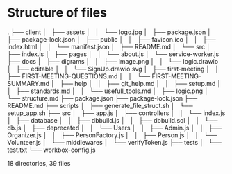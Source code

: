# Structure of files

.
├── client
│   ├── assets
│   │   └── logo.jpg
│   ├── package.json
│   ├── package-lock.json
│   ├── public
│   │   ├── favicon.ico
│   │   ├── index.html
│   │   └── manifest.json
│   ├── README.md
│   └── src
│       ├── index.js
│       ├── pages
│       │   └── about.js
│       └── service-worker.js
├── docs
│   ├── digrams
│   │   ├── image.png
│   │   └── logic.drawio
│   ├── editable
│   │   └── SignUp.drawio.svg
│   ├── first-meeting
│   │   ├── FIRST-MEETING-QUESTIONS.md
│   │   └── FIRST-MEETING-SUMMARY.md
│   ├── help
│   │   ├── git_help.md
│   │   ├── setup.md
│   │   ├── standards.md
│   │   └── usefull_tools.md
│   ├── logic.png
│   └── structure.md
├── package.json
├── package-lock.json
├── README.md
├── scripts
│   ├── generate_file_struct.sh
│   └── setup_app.sh
├── src
│   ├── app.js
│   ├── controllers
│   │   └── index.js
│   ├── database
│   │   ├── dbbuild.js
│   │   ├── dbbuild.sql
│   │   └── db.js
│   ├── deprecated
│   │   └── Users
│   │       ├── Admin.js
│   │       ├── Organizer.js
│   │       ├── PersonFactory.js
│   │       ├── Person.js
│   │       └── Volunteer.js
│   └── middlewares
│       └── verifyToken.js
├── tests
│   └── test.txt
└── workbox-config.js

18 directories, 39 files
